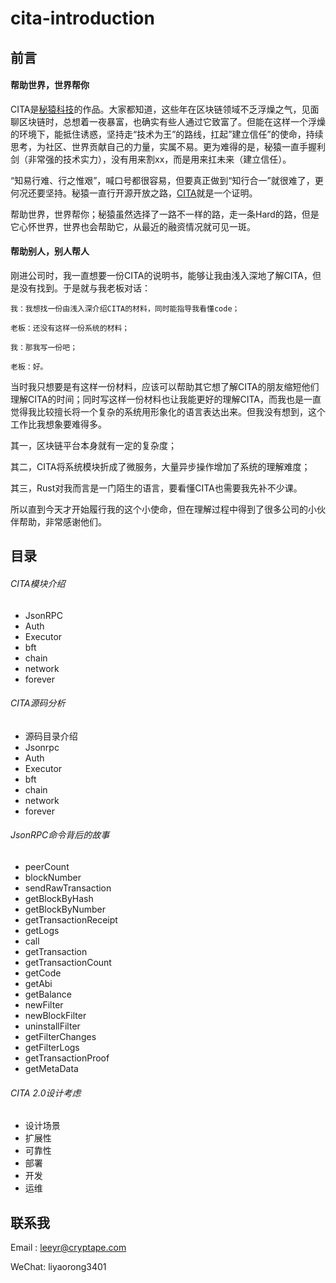# cita-introduction

## 前言
#### 帮助世界，世界帮你
 CITA是[秘猿科技](https://www.cryptape.com/#/)的作品。大家都知道，这些年在区块链领域不乏浮燥之气，见面聊区块链时，总想着一夜暴富，也确实有些人通过它致富了。但能在这样一个浮燥的环境下，能抵住诱惑，坚持走“技术为王”的路线，扛起”建立信任”的使命，持续思考，为社区、世界贡献自己的力量，实属不易。更为难得的是，秘猿一直手握利剑（非常强的技术实力），没有用来割xx，而是用来扛未来（建立信任）。

 “知易行难、行之惟艰”，喊口号都很容易，但要真正做到“知行合一”就很难了，更何况还要坚持。秘猿一直行开源开放之路，[CITA](https://github.com/cryptape/cita)就是一个证明。

 帮助世界，世界帮你；秘猿虽然选择了一路不一样的路，走一条Hard的路，但是它心怀世界，世界也会帮助它，从最近的融资情况就可见一斑。

#### 帮助别人，别人帮人
刚进公司时，我一直想要一份CITA的说明书，能够让我由浅入深地了解CITA，但是没有找到。于是就与我老板对话：

```
我：我想找一份由浅入深介绍CITA的材料，同时能指导我看懂code；

老板：还没有这样一份系统的材料；

我：那我写一份吧；

老板：好。
```
当时我只想要是有这样一份材料，应该可以帮助其它想了解CITA的朋友缩短他们理解CITA的时间；同时写这样一份材料也让我能更好的理解CITA，而我也是一直觉得我比较擅长将一个复杂的系统用形象化的语言表达出来。但我没有想到，这个工作比我想象要难得多。

其一，区块链平台本身就有一定的复杂度；

其二，CITA将系统模块折成了微服务，大量异步操作增加了系统的理解难度；

其三，Rust对我而言是一门陌生的语言，要看懂CITA也需要我先补不少课。

所以直到今天才开始履行我的这个小使命，但在理解过程中得到了很多公司的小伙伴帮助，非常感谢他们。

## 目录

###### CITA模块介绍
 - JsonRPC
 - Auth
 - Executor
 - bft
 - chain
 - network
 - forever


###### CITA源码分析
 - 源码目录介绍
 - Jsonrpc
 - Auth
 - Executor
 - bft
 - chain
 - network
 - forever

###### JsonRPC命令背后的故事
 - peerCount
 - blockNumber
 - sendRawTransaction
 - getBlockByHash
 - getBlockByNumber
 - getTransactionReceipt
 - getLogs
 - call
 - getTransaction
 - getTransactionCount
 - getCode
 - getAbi
 - getBalance
 - newFilter
 - newBlockFilter
 - uninstallFilter
 - getFilterChanges
 - getFilterLogs
 - getTransactionProof
 - getMetaData

###### CITA 2.0设计考虑
 - 设计场景
 - 扩展性
 - 可靠性
 - 部署
 - 开发
 - 运维

## 联系我
Email : leeyr@cryptape.com

WeChat: liyaorong3401
